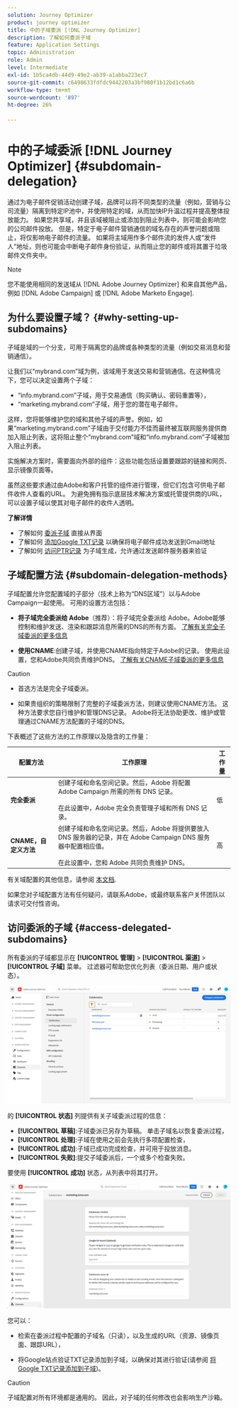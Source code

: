 ```yaml
---
solution: Journey Optimizer
product: journey optimizer
title: 中的子域委派 [!DNL Journey Optimizer]
description: 了解如何委派子域
feature: Application Settings
topic: Administration
role: Admin
level: Intermediate
exl-id: 1b5ca4db-44d9-49e2-ab39-a1abba223ec7
source-git-commit: c6498633fdfdc9442203a3bf980f1b12bd1c6a6b
workflow-type: tm+mt
source-wordcount: '897'
ht-degree: 26%

---
```


# 中的子域委派 [!DNL Journey Optimizer] {#subdomain-delegation}

通过为电子邮件促销活动创建子域，品牌可以将不同类型的流量（例如，营销与公司流量）隔离到特定IP池中，并使用特定的域，从而加快IP升温过程并提高整体投放能力。 如果您共享域，并且该域被阻止或添加到阻止列表中，则可能会影响您的公司邮件投放。 但是，特定于电子邮件营销通信的域名存在的声誉问题或阻止，将仅影响电子邮件的流量。 如果将主域用作多个邮件流的发件人或“发件人”地址，则也可能会中断电子邮件身份验证，从而阻止您的邮件或将其置于垃圾邮件文件夹中。

>[!NOTE]
>
>您不能使用相同的发送域从 [!DNL Adobe Journey Optimizer] 和来自其他产品，例如 [!DNL Adobe Campaign] 或 [!DNL Adobe Marketo Engage].

## 为什么要设置子域？ {#why-setting-up-subdomains}

子域是域的一个分支，可用于隔离您的品牌或各种类型的流量（例如交易消息和营销通信）。

让我们以“mybrand.com”域为例，该域用于发送交易和营销通信。在这种情况下，您可以决定设置两个子域：

* “info.mybrand.com”子域，用于交易通信（购买确认、密码重置等），
* “marketing.mybrand.com”子域，用于您的潜在电子邮件。

这样，您将能够维护您的域和其他子域的声誉。例如，如果“marketing.mybrand.com”子域由于交付能力不佳而最终被互联网服务提供商加入阻止列表，这将阻止整个“mybrand.com”域和“info.mybrand.com”子域被加入阻止列表。

实施解决方案时，需要面向外部的组件：这些功能包括设置要跟踪的链接和网页、显示镜像页面等。

虽然这些要求通过由Adobe和客户托管的组件进行管理，但它们包含可供电子邮件收件人查看的URL。 为避免拥有指示底层技术解决方案或托管提供商的URL，可以设置子域以使其对电子邮件的收件人透明。

**了解详情**

* 了解如何 [委派子域](delegate-subdomain.md) 直接从界面
* 了解如何 [添加Google TXT记录](google-txt.md) 以确保将电子邮件成功发送到Gmail地址
* 了解如何 [访问PTR记录](ptr-records.md) 为子域生成，允许通过发送邮件服务器来验证

## 子域配置方法 {#subdomain-delegation-methods}

子域配置允许您配置域的子部分（技术上称为“DNS区域”）以与Adobe Campaign一起使用。 可用的设置方法包括：

* **将子域完全委派给 Adobe**（推荐）：将子域完全委派给 Adobe。Adobe能够控制和维护发送、渲染和跟踪消息所需的DNS的所有方面。 [了解有关完全子域委派的更多信息](delegate-subdomain.md#full-subdomain-delegation)

* **使用CNAME**:创建子域，并使用CNAME指向特定于Adobe的记录。 使用此设置，您和Adobe共同负责维护DNS。 [了解有关CNAME子域委派的更多信息](delegate-subdomain.md#cname-subdomain-delegation)

>[!CAUTION]
>
>* 首选方法是完全子域委派。
>
>* 如果贵组织的策略限制了完整的子域委派方法，则建议使用CNAME方法。 这种方法要求您自行维护和管理DNS记录。 Adobe将无法协助更改、维护或管理通过CNAME方法配置的子域的DNS。


下表概述了这些方法的工作原理以及隐含的工作量：

| 配置方法 | 工作原理 | 工作量 |
|---|---|---|
| **完全委派** | 创建子域和命名空间记录。然后，Adobe 将配置 Adobe Campaign 所需的所有 DNS 记录。<br/><br/>在此设置中，Adobe 完全负责管理子域和所有 DNS 记录。 | 低 |
| **CNAME，自定义方法** | 创建子域和命名空间记录。然后，Adobe 将提供要放入 DNS 服务器的记录，并在 Adobe Campaign DNS 服务器中配置相应值。<br/><br/>在此设置中，您和 Adobe 共同负责维护 DNS。 | 高 |

有关域配置的其他信息，请参阅 [本文档](https://experienceleague.adobe.com/docs/deliverability-learn/deliverability-best-practice-guide/additional-resources/product-specific-resources/campaign/ac-domain-name-setup.html).

如果您对子域配置方法有任何疑问，请联系Adobe，或最终联系客户关怀团队以请求可交付性咨询。

## 访问委派的子域 {#access-delegated-subdomains}

所有委派的子域都显示在 **[!UICONTROL 管理]** > **[!UICONTROL 渠道]** > **[!UICONTROL 子域]** 菜单。 过滤器可帮助您优化列表（委派日期、用户或状态）。

![](assets/subdomain-list.png)

的 **[!UICONTROL 状态]** 列提供有关子域委派过程的信息：

* **[!UICONTROL 草稿]**:子域委派已另存为草稿。 单击子域名以恢复委派过程，
* **[!UICONTROL 处理]**:子域在使用之前会先执行多项配置检查，
* **[!UICONTROL 成功]**:子域已成功完成检查，并可用于投放消息。
* **[!UICONTROL 失败]**:提交子域委派后，一个或多个检查失败。

要使用 **[!UICONTROL 成功]** 状态，从列表中将其打开。

![](assets/subdomain-delegated.png)

您可以：

* 检索在委派过程中配置的子域名（只读），以及生成的URL（资源、镜像页面、跟踪URL），

* 将Google站点验证TXT记录添加到子域，以确保对其进行验证(请参阅 [将Google TXT记录添加到子域](google-txt.md))。


>[!CAUTION]
>
>子域配置对所有环境都是通用的。 因此，对子域的任何修改也会影响生产沙箱。
